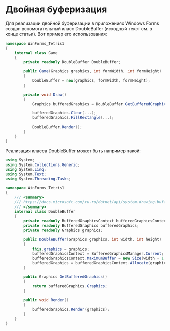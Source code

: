 Двойная буферизация
===================

Для реализации двойной буферизации в приложениях Windows Forms 
создан вспомогательный класс DoubleBuffer (исходный текст см. в конце статьи).
Вот пример его использования:

```csharp
namespace WinForms_Tetris1
{
	internal class Game
	{
		private readonly DoubleBuffer DoubleBuffer;

		public Game(Graphics graphics, int formWidth, int formHeight)
		{
			DoubleBuffer = new(graphics, formWidth, formHeight);
		}

		private void Draw()
		{
			Graphics bufferedGraphics = DoubleBuffer.GetBufferedGraphics();

			bufferedGraphics.Clear(...);
			bufferedGraphics.FillRectangle(...);

			DoubleBuffer.Render();
		}
	}
}
```

Реализация класса DoubleBuffer может быть например такой:

```csharp
using System;
using System.Collections.Generic;
using System.Linq;
using System.Text;
using System.Threading.Tasks;

namespace WinForms_Tetris1
{
	/// <summary>
	/// https://docs.microsoft.com/ru-ru/dotnet/api/system.drawing.bufferedgraphics?view=windowsdesktop-3.1
	/// </summary>
	internal class DoubleBuffer
	{
		private readonly BufferedGraphicsContext bufferedGraphicsContext;
		private readonly BufferedGraphics bufferedGraphics;
		private readonly Graphics graphics;

		public DoubleBuffer(Graphics graphics, int width, int height)
		{
			this.graphics = graphics;
			bufferedGraphicsContext = BufferedGraphicsManager.Current;
			bufferedGraphicsContext.MaximumBuffer = new Size(width + 1, height + 1);
			bufferedGraphics = bufferedGraphicsContext.Allocate(graphics, new Rectangle(0, 0, width, height));		
		}

		public Graphics GetBufferedGraphics()
		{
			return bufferedGraphics.Graphics;
		}

		public void Render()
		{
			bufferedGraphics.Render(graphics);
		}
	}
}

```
